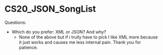 # CS20_JSON_SongList

Questions: 
- Which do you prefer:  XML or JSON? And why? 
  - None of the above but if i trully have to pick I like XML more because it just works and causes me less internal pain. Thank you for patience. 
